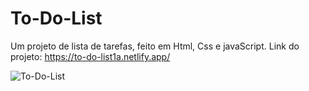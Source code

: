# To-Do-List
Um projeto de lista de tarefas, feito em Html, Css e javaScript.
Link do projeto: https://to-do-list1a.netlify.app/

![To-Do-List](https://github.com/Angellica06/To-Do-List/assets/104512282/6728a410-c0e6-4af9-bf31-55ffb254c902)
